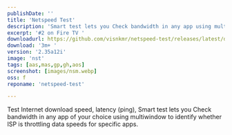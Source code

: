```yaml
---
publishDate: ''
title: 'Netspeed Test'
description: 'Smart test lets you Check bandwidth in any app using multiwindow'
excerpt: '#2 on Fire TV '
downloadurl: https://github.com/visnkmr/netspeed-test/releases/latest/download/app-release.apk
download: '3m+ '
version: '2.35a12i'
image: 'nst'
tags: [aas,mas,gp,gh,aos]
screenshot: [images/nsm.webp]
oss: f
reponame: 'netspeed-test'

---
```

Test Internet download speed, latency (ping), Smart test lets you Check bandwidth in any app of your choice using multiwindow to identify whether ISP is throttling data speeds for specific apps. 